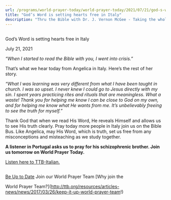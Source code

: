 ```yaml
---
url: /programs/world-prayer-today/world-prayer-today/2021/07/21/god-s-word-is-setting-hearts-free-in-italy
title: "God’s Word is setting hearts free in Italy"
description: "Thru the Bible with Dr. J. Vernon McGee - Taking the whole Word to the whole world"
---
```







## 
 God’s Word is setting hearts free in Italy


July 21, 2021




*“When I started to read the Bible with you, I went into crisis.”*

That’s what we hear today from Angelica in Italy. Here’s the rest of her story.

*“What I was learning was very different from what I have been taught in church. I was so upset. I never knew I could go to Jesus directly with my sin. I spent years practicing rites and rituals that are meaningless. What a waste! Thank you for helping me know I can be close to God on my own, and for helping me know what He wants from me. It’s unbelievably freeing to see the truth for myself.”*

Thank God that when we read His Word, He reveals Himself and allows us to see His truth clearly. Pray today more people in Italy join us on the Bible Bus. Like Angelica, may His Word, which is truth, set us free from any misconceptions and misteaching as we study together.

**A listener in Portugal asks us to pray for his schizophrenic brother. Join us tomorrow on World Prayer Today.**

[Listen here to TTB-Italian.](https://ttb.twr.org/home/day,0846/language,ITA)







## 




[Be Up to Date](http://feeds.feedburner.com/WorldPrayerToday "World Prayer Today RSS Feed")
Join our World Prayer Team
[Why join the  

World Prayer Team?](http://ttb.org/resources/articles-news/news/2017/03/26/keep-it-up-world-prayer-team!)




